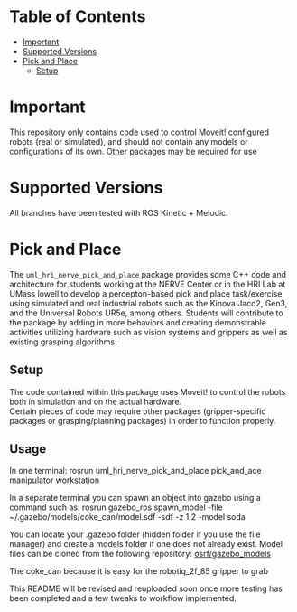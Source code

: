 # Table of Contents

- [Important](#important) 
- [Supported Versions](#supported-versions)
- [Pick and Place](#pick-and-place)
  - [Setup](#setup)

# Important
This repository only contains code used to control Moveit! configured robots (real or simulated), and should not contain any models or configurations of its own. Other packages may be required for use  

# Supported Versions
All branches have been tested with ROS Kinetic + Melodic.

# Pick and Place
The `uml_hri_nerve_pick_and_place` package provides some C++ code and architecture for students working at the NERVE Center or in the HRI Lab at UMass lowell to develop a percepton-based pick and place task/exercise using simulated and real industrial robots such as the Kinova Jaco2, Gen3, and the Universal Robots UR5e, among others. Students will contribute to the package by adding in more behaviors and creating demonstrable activities utilizing hardware such as vision systems and grippers as well as existing grasping algorithms.  

## Setup
The code contained within this package uses Moveit! to control the robots both in simulation and on the actual hardware.   
Certain pieces of code may require other packages (gripper-specific packages or grasping/planning packages) in order to function properly.

## Usage
In one terminal:
rosrun uml_hri_nerve_pick_and_place pick_and_ace manipulator workstation

In a separate terminal you can spawn an object into gazebo using a command such as:
rosrun gazebo_ros spawn_model -file ~/.gazebo/models/coke_can/model.sdf -sdf -z 1.2 -model soda

You can locate your .gazebo folder (hidden folder if you use the file manager) and create a models folder if one does not already exist. Model files can be cloned from the following repository:
[osrf/gazebo_models](https://github.com/osrf/gazebo_models)

The coke_can because it is easy for the robotiq_2f_85 gripper to grab

This README will be revised and reuploaded soon once more testing has been completed and a few tweaks to workflow implemented.
